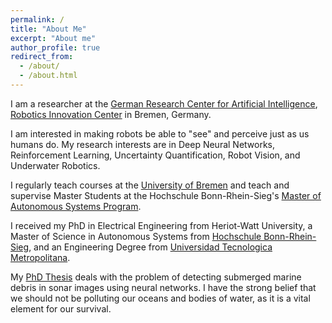 ```yaml
---
permalink: /
title: "About Me"
excerpt: "About me"
author_profile: true
redirect_from: 
  - /about/
  - /about.html
---
```


I am a researcher at the [German Research Center for Artificial Intelligence](https://www.dfki.de), [Robotics Innovation Center](https://robotik.dfki-bremen.de) in Bremen, Germany.

I am interested in making robots be able to "see" and perceive just as us humans do. My research interests are in Deep Neural Networks, Reinforcement Learning, Uncertainty Quantification, Robot Vision, and Underwater Robotics.

I regularly teach courses at the [University of Bremen](http://www.informatik.uni-bremen.de/) and teach and supervise Master Students at the Hochschule Bonn-Rhein-Sieg's [Master of Autonomous Systems Program](https://www.h-brs.de/en/inf/study/master/autonomous-systems).

I received my PhD in Electrical Engineering from Heriot-Watt University, a Master of Science in Autonomous Systems from [Hochschule Bonn-Rhein-Sieg](https://www.h-brs.de), and an Engineering Degree from [Universidad Tecnologica Metropolitana](http://www.utem.cl).

My [PhD Thesis](https://arxiv.org/abs/1905.05241) deals with the problem of detecting submerged marine debris in sonar images using neural networks. I have the strong belief that we should not be polluting our oceans and bodies of water, as it is a vital element for our survival.
